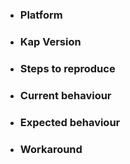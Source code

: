 <!--
Thank you for reporting an issue.

Please fill in as much of the template below as you're able.

Platform: output of `uname -a` (UNIX), or version and 32 or 64-bit (Windows)
Step to reproduce :  please provide clear steps to reproduce the bug
Current behaviour: how the software behave currently
Expected behaviour : how the software should behave
Workaround: workaround the issue if there is any (this will help users having the same issue)
-->

* ### Platform
* ### Kap Version
* ### Steps to reproduce
* ### Current behaviour
* ### Expected behaviour
* ### Workaround

<!-- If you have extra details, enter them below. -->
